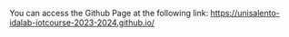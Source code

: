 You can access the Github Page at the following link: <a href="https://unisalento-idalab-iotcourse-2023-2024.github.io/">https://unisalento-idalab-iotcourse-2023-2024.github.io/</a>
